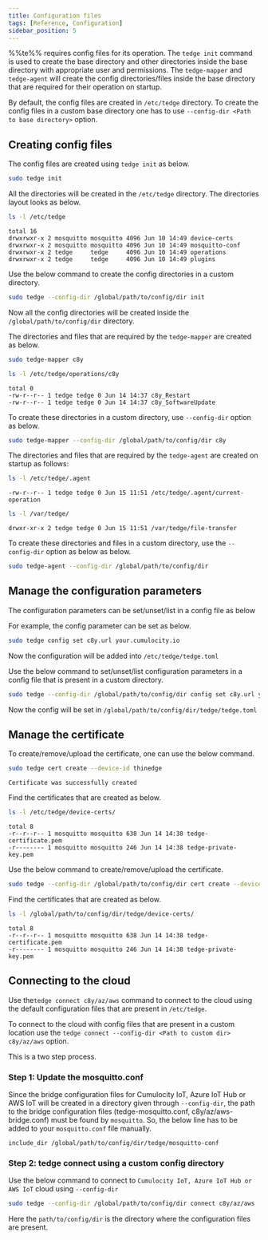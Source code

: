 ```yaml
---
title: Configuration files
tags: [Reference, Configuration]
sidebar_position: 5
---
```


%%te%% requires config files for its operation. The `tedge init` command is used to create
the base directory and other directories inside the base directory with appropriate user and permissions.
The `tedge-mapper` and `tedge-agent` will create the config
directories/files inside the base directory that are required for their operation on startup.

By default, the config files are created in `/etc/tedge` directory. To create the config files in
a custom base directory one has to use `--config-dir <Path to base directory>` option.

## Creating config files

The config files are created using `tedge init` as below.

```sh
sudo tedge init
```

All the directories will be created in the `/etc/tedge` directory. The directories layout looks as below.

```sh
ls -l /etc/tedge
```

```text title="Output"
total 16
drwxrwxr-x 2 mosquitto mosquitto 4096 Jun 10 14:49 device-certs
drwxrwxr-x 2 mosquitto mosquitto 4096 Jun 10 14:49 mosquitto-conf
drwxrwxr-x 2 tedge     tedge     4096 Jun 10 14:49 operations
drwxrwxr-x 2 tedge     tedge     4096 Jun 10 14:49 plugins
```

Use the below command to create the config directories in a custom directory.

```sh
sudo tedge --config-dir /global/path/to/config/dir init
```

Now all the config directories will be created inside the `/global/path/to/config/dir` directory.

The directories and files that are required by the `tedge-mapper` are created as below.

```sh
sudo tedge-mapper c8y
```

```sh
ls -l /etc/tedge/operations/c8y
```

```text title="Output"
total 0
-rw-r--r-- 1 tedge tedge 0 Jun 14 14:37 c8y_Restart
-rw-r--r-- 1 tedge tedge 0 Jun 14 14:37 c8y_SoftwareUpdate
```

To create these directories in a custom directory, use `--config-dir` option as below.

```sh
sudo tedge-mapper --config-dir /global/path/to/config/dir c8y
```

The directories and files that are required by the `tedge-agent` are created on startup as follows:

```sh
ls -l /etc/tedge/.agent
```

```text title="Output"
-rw-r--r-- 1 tedge tedge 0 Jun 15 11:51 /etc/tedge/.agent/current-operation
```

```sh
ls -l /var/tedge/
```

```text title="Output"
drwxr-xr-x 2 tedge tedge 0 Jun 15 11:51 /var/tedge/file-transfer
```

To create these directories and files in a custom directory, use the `--config-dir` option as below as below.

```sh
sudo tedge-agent --config-dir /global/path/to/config/dir
```

## Manage the configuration parameters

The configuration parameters can be set/unset/list in a config file as below

For example, the config parameter can be set as below.

```sh
sudo tedge config set c8y.url your.cumulocity.io
```

Now the configuration will be added into `/etc/tedge/tedge.toml`

Use the below command to set/unset/list configuration parameters in a config file that is present
in a custom directory.

```sh
sudo tedge --config-dir /global/path/to/config/dir config set c8y.url your.cumulocity.io
```

Now the config will be set in `/global/path/to/config/dir/tedge/tedge.toml`

## Manage the certificate

To create/remove/upload the certificate, one can use the below command.

```sh
sudo tedge cert create --device-id thinedge
```

```text title="Output"
Certificate was successfully created
```

Find the certificates that are created as below.

```sh
ls -l /etc/tedge/device-certs/
```

```text title="Output"
total 8
-r--r--r-- 1 mosquitto mosquitto 638 Jun 14 14:38 tedge-certificate.pem
-r-------- 1 mosquitto mosquitto 246 Jun 14 14:38 tedge-private-key.pem
```

Use the below command to create/remove/upload the certificate.

```sh
sudo tedge --config-dir /global/path/to/config/dir cert create --device-id thinedge
```

Find the certificates that are created as below.

```sh
ls -l /global/path/to/config/dir/tedge/device-certs/
```

```text title="Output"
total 8
-r--r--r-- 1 mosquitto mosquitto 638 Jun 14 14:38 tedge-certificate.pem
-r-------- 1 mosquitto mosquitto 246 Jun 14 14:38 tedge-private-key.pem
```

## Connecting to the cloud

Use the`tedge connect c8y/az/aws` command to connect to the cloud using the default configuration files
that are present in `/etc/tedge`.

To connect to the cloud with config files that are present in a custom location use
the `tedge connect --config-dir <Path to custom dir> c8y/az/aws` option.

This is a two step process.

### Step 1: Update the mosquitto.conf

Since the bridge configuration files for Cumulocity IoT, Azure IoT Hub or AWS IoT will be created in a directory given through `--config-dir`,
the path to the bridge configuration files (tedge-mosquitto.conf, c8y/az/aws-bridge.conf) must be found by `mosquitto`.
So, the below line has to be added to your `mosquitto.conf` file manually.

```text title="file: /etc/mosquitto/mosquitto.conf"
include_dir /global/path/to/config/dir/tedge/mosquitto-conf
```

### Step 2: tedge connect using a custom config directory

Use the below command to connect to `Cumulocity IoT, Azure IoT Hub or AWS IoT` cloud using `--config-dir`

```sh
sudo tedge --config-dir /global/path/to/config/dir connect c8y/az/aws
```

Here the `path/to/config/dir` is the directory where the configuration files are present.
